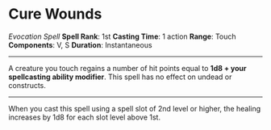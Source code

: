 # Cure Wounds
*Evocation Spell*
**Spell Rank**: 1st 
**Casting Time**: 1 action
**Range**: Touch
**Components**: V, S
**Duration**: Instantaneous

---

A creature you touch regains a number of hit points equal to **1d8 + your spellcasting ability modifier**. This spell has no effect on undead or constructs.

---

When you cast this spell using a spell slot of 2nd level or higher, the healing increases by 1d8 for each slot level above 1st.